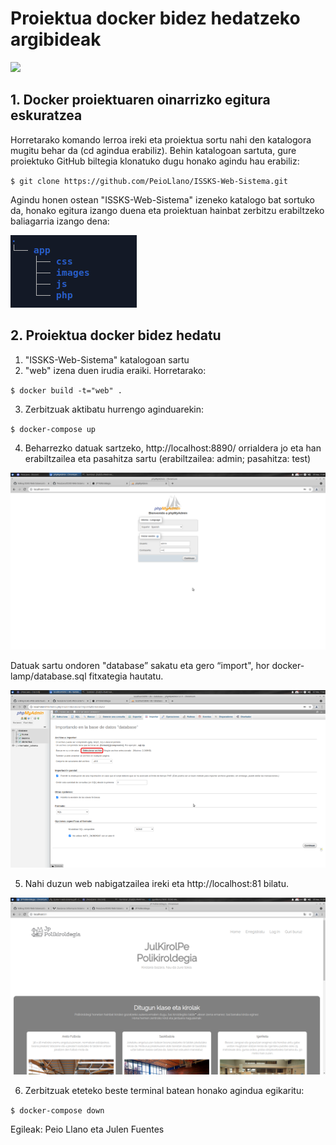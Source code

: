 # Proiektua docker bidez hedatzeko argibideak

![](https://marcas-logos.net/wp-content/uploads/2020/03/DOCKER-LOGO.png)

##  1. Docker proiektuaren oinarrizko egitura eskuratzea

Horretarako komando lerroa ireki eta proiektua sortu nahi den katalogora mugitu behar da (cd agindua erabiliz). Behin katalogoan sartuta, gure proiektuko GitHub biltegia klonatuko dugu honako agindu hau erabiliz: 

`$ git clone https://github.com/PeioLlano/ISSKS-Web-Sistema.git `

Agindu honen ostean "ISSKS-Web-Sistema" izeneko katalogo bat sortuko da, honako egitura izango duena eta proiektuan hainbat zerbitzu erabiltzeko baliagarria izango dena:

![](https://github.com/PeioLlano/ISSKS-Web-Sistema/blob/main/app/images/dockerHedapena1.png)

##  2. Proiektua docker bidez hedatu

  1. "ISSKS-Web-Sistema" katalogoan sartu
  2. "web" izena duen irudia eraiki. Horretarako:
  
  `$ docker build -t="web" . `
  
  3. Zerbitzuak aktibatu hurrengo aginduarekin:
  
  `$ docker-compose up `
  
  4. Beharrezko datuak sartzeko, http://localhost:8890/ orrialdera jo eta han erabiltzailea eta pasahitza sartu (erabiltzailea: admin; pasahitza: test)
  
  ![](https://github.com/PeioLlano/ISSKS-Web-Sistema/blob/main/app/images/dockerHedapena3.png)
  
  Datuak sartu ondoren "database” sakatu eta gero “import", hor docker-lamp/database.sql fitxategia hautatu.
  
  ![](https://github.com/PeioLlano/ISSKS-Web-Sistema/blob/main/app/images/dockerHedapena4.png)
  
  5. Nahi duzun web nabigatzailea ireki eta  http://localhost:81 bilatu.
  
  ![](https://github.com/PeioLlano/ISSKS-Web-Sistema/blob/main/app/images/dockerHedapena2.png)
 
  6. Zerbitzuak eteteko beste terminal batean honako agindua egikaritu:
  
  `$ docker-compose down `


  

Egileak: Peio Llano eta Julen Fuentes
